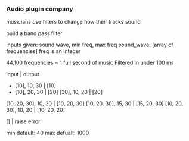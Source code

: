 
### Audio plugin company

musicians use filters to change how their tracks sound

build a band pass filter

inputs given: sound wave, min freq, max freq
sound_wave: [array of frequencies]
freq is an integer

44,100 frequencies = 1 full second of music
Filtered in under 100 ms


  input                   |    output   
* [10], 10, 30            |  [10]
* [10], 20, 30            |  [20]
  [30], 10, 20            |  [20]

[10, 20, 30], 10, 30    | [10, 20, 30]
[10, 20, 30], 15, 30    | [15, 20, 30]
[10, 20, 30], 10, 20    | [10, 20, 20]

[]                      | raise error

min default: 40
max defualt: 1000
